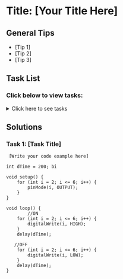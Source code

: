 # Title: [Your Title Here]

## General Tips
- [Tip 1]
- [Tip 2]
- [Tip 3]

## Task List
### Click below to view tasks:
<details>
  <summary>Click here to see tasks</summary>
  - [Task 1: Enter Task Description]
  
</details>

## Solutions

### Task 1: [Task Title]
```Arduino
 [Write your code example here]

int dTime = 200; bi

void setup() {
    for (int i = 2; i <= 6; i++) {
        pinMode(i, OUTPUT);
    }
}

void loop() {
        //ON
    for (int i = 2; i <= 6; i++) {
        digitalWrite(i, HIGH);
    }
    delay(dTime);
    
   //OFF
    for (int i = 2; i <= 6; i++) {
        digitalWrite(i, LOW);
    }
    delay(dTime);
}
